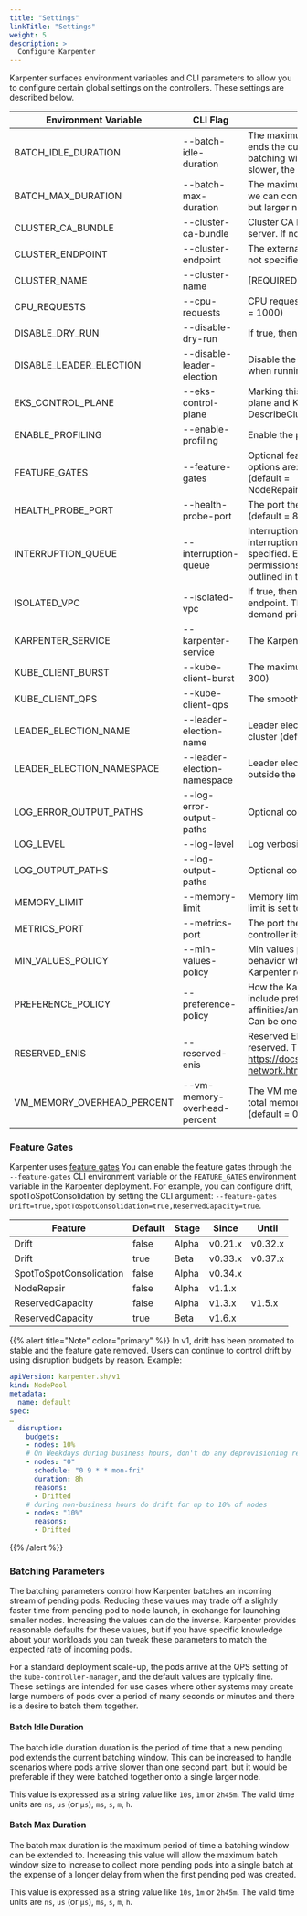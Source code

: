 ```yaml
---
title: "Settings"
linkTitle: "Settings"
weight: 5
description: >
  Configure Karpenter
---
```


Karpenter surfaces environment variables and CLI parameters to allow you to configure certain global settings on the controllers. These settings are described below.

[comment]: <> (the content below is generated from hack/docs/configuration_gen_docs.go)

| Environment Variable | CLI Flag | Description |
|--|--|--|
| BATCH_IDLE_DURATION | \-\-batch-idle-duration | The maximum amount of time with no new pending pods that if exceeded ends the current batching window. If pods arrive faster than this time, the batching window will be extended up to the maxDuration. If they arrive slower, the pods will be batched separately. (default = 1s)|
| BATCH_MAX_DURATION | \-\-batch-max-duration | The maximum length of a batch window. The longer this is, the more pods we can consider for provisioning at one time which usually results in fewer but larger nodes. (default = 10s)|
| CLUSTER_CA_BUNDLE | \-\-cluster-ca-bundle | Cluster CA bundle for nodes to use for TLS connections with the API server. If not set, this is taken from the controller's TLS configuration.|
| CLUSTER_ENDPOINT | \-\-cluster-endpoint | The external kubernetes cluster endpoint for new nodes to connect with. If not specified, will discover the cluster endpoint using DescribeCluster API.|
| CLUSTER_NAME | \-\-cluster-name | [REQUIRED] The kubernetes cluster name for resource discovery.|
| CPU_REQUESTS | \-\-cpu-requests | CPU requests in millicores on the container running the controller. (default = 1000)|
| DISABLE_DRY_RUN | \-\-disable-dry-run | If true, then disable dry run validation for EC2NodeClasses.|
| DISABLE_LEADER_ELECTION | \-\-disable-leader-election | Disable the leader election client before executing the main loop. Disable when running replicated components for high availability is not desired.|
| EKS_CONTROL_PLANE | \-\-eks-control-plane | Marking this true means that your cluster is running with an EKS control plane and Karpenter should attempt to discover cluster details from the DescribeCluster API |
| ENABLE_PROFILING | \-\-enable-profiling | Enable the profiling on the metric endpoint|
| FEATURE_GATES | \-\-feature-gates | Optional features can be enabled / disabled using feature gates. Current options are: NodeRepair, ReservedCapacity, and SpotToSpotConsolidation. (default = NodeRepair=false,ReservedCapacity=true,SpotToSpotConsolidation=false)|
| HEALTH_PROBE_PORT | \-\-health-probe-port | The port the health probe endpoint binds to for reporting controller health (default = 8081)|
| INTERRUPTION_QUEUE | \-\-interruption-queue | Interruption queue is the name of the SQS queue used for processing interruption events from EC2. Interruption handling is disabled if not specified. Enabling interruption handling may require additional permissions on the controller service account. Additional permissions are outlined in the docs.|
| ISOLATED_VPC | \-\-isolated-vpc | If true, then assume we can't reach AWS services which don't have a VPC endpoint. This also has the effect of disabling look-ups to the AWS on-demand pricing endpoint.|
| KARPENTER_SERVICE | \-\-karpenter-service | The Karpenter Service name for the dynamic webhook certificate|
| KUBE_CLIENT_BURST | \-\-kube-client-burst | The maximum allowed burst of queries to the kube-apiserver (default = 300)|
| KUBE_CLIENT_QPS | \-\-kube-client-qps | The smoothed rate of qps to kube-apiserver (default = 200)|
| LEADER_ELECTION_NAME | \-\-leader-election-name | Leader election name to create and monitor the lease if running outside the cluster (default = karpenter-leader-election)|
| LEADER_ELECTION_NAMESPACE | \-\-leader-election-namespace | Leader election namespace to create and monitor the lease if running outside the cluster|
| LOG_ERROR_OUTPUT_PATHS | \-\-log-error-output-paths | Optional comma separated paths for logging error output (default = stderr)|
| LOG_LEVEL | \-\-log-level | Log verbosity level. Can be one of 'debug', 'info', or 'error' (default = info)|
| LOG_OUTPUT_PATHS | \-\-log-output-paths | Optional comma separated paths for directing log output (default = stdout)|
| MEMORY_LIMIT | \-\-memory-limit | Memory limit on the container running the controller. The GC soft memory limit is set to 90% of this value. (default = -1)|
| METRICS_PORT | \-\-metrics-port | The port the metric endpoint binds to for operating metrics about the controller itself (default = 8080)|
| MIN_VALUES_POLICY | \-\-min-values-policy | Min values policy for scheduling. Options include 'Strict' for existing behavior where min values are strictly enforced or 'BestEffort' where Karpenter relaxes min values when it isn't satisfied. (default = Strict)|
| PREFERENCE_POLICY | \-\-preference-policy | How the Karpenter scheduler should treat preferences. Preferences include preferredDuringSchedulingIgnoreDuringExecution node and pod affinities/anti-affinities and ScheduleAnyways topologySpreadConstraints. Can be one of 'Ignore' and 'Respect' (default = Respect)|
| RESERVED_ENIS | \-\-reserved-enis | Reserved ENIs are not included in the calculations for max-pods or kube-reserved. This is most often used in the VPC CNI custom networking setup https://docs.aws.amazon.com/eks/latest/userguide/cni-custom-network.html. (default = 0)|
| VM_MEMORY_OVERHEAD_PERCENT | \-\-vm-memory-overhead-percent | The VM memory overhead as a percent that will be subtracted from the total memory for all instance types when cached information is unavailable. (default = 0.075)|

[comment]: <> (end docs generated content from hack/docs/configuration_gen_docs.go)

### Feature Gates

Karpenter uses [feature gates](https://kubernetes.io/docs/reference/command-line-tools-reference/feature-gates/#feature-gates-for-alpha-or-beta-features) You can enable the feature gates through the `--feature-gates` CLI environment variable or the `FEATURE_GATES` environment variable in the Karpenter deployment. For example, you can configure drift, spotToSpotConsolidation by setting the CLI argument: `--feature-gates Drift=true,SpotToSpotConsolidation=true,ReservedCapacity=true`.

| Feature                 | Default | Stage  | Since   | Until   |
|-------------------------|---------|--------|---------|---------|
| Drift                   | false   | Alpha  | v0.21.x | v0.32.x |
| Drift                   | true    | Beta   | v0.33.x | v0.37.x |
| SpotToSpotConsolidation | false   | Alpha  | v0.34.x |         |
| NodeRepair              | false   | Alpha  | v1.1.x  |         |
| ReservedCapacity        | false   | Alpha  | v1.3.x  | v1.5.x  |
| ReservedCapacity        | true    | Beta   | v1.6.x  |         |

{{% alert title="Note" color="primary" %}}
In v1, drift has been promoted to stable and the feature gate removed. Users can continue to control drift by using disruption budgets by reason.
Example:
```yaml
apiVersion: karpenter.sh/v1
kind: NodePool
metadata:
  name: default
spec:
…
  disruption:
    budgets:
    - nodes: 10%
    # On Weekdays during business hours, don't do any deprovisioning regarding drift.
    - nodes: "0"
      schedule: "0 9 * * mon-fri"
      duration: 8h
      reasons:
      -	Drifted
    # during non-business hours do drift for up to 10% of nodes
    - nodes: "10%"
      reasons:
      -	Drifted
```
{{% /alert %}}

### Batching Parameters

The batching parameters control how Karpenter batches an incoming stream of pending pods.  Reducing these values may trade off a slightly faster time from pending pod to node launch, in exchange for launching smaller nodes.  Increasing the values can do the inverse.  Karpenter provides reasonable defaults for these values, but if you have specific knowledge about your workloads you can tweak these parameters to match the expected rate of incoming pods.

For a standard deployment scale-up, the pods arrive at the QPS setting of the `kube-controller-manager`, and the default values are typically fine.  These settings are intended for use cases where other systems may create large numbers of pods over a period of many seconds or minutes and there is a desire to batch them together.

#### Batch Idle Duration

The batch idle duration duration is the period of time that a new pending pod extends the current batching window. This can be increased to handle scenarios where pods arrive slower than one second part, but it would be preferable if they were batched together onto a single larger node.

This value is expressed as a string value like `10s`, `1m` or `2h45m`. The valid time units are `ns`, `us` (or `µs`), `ms`, `s`, `m`, `h`.

#### Batch Max Duration

The batch max duration is the maximum period of time a batching window can be extended to. Increasing this value will allow the maximum batch window size to increase to collect more pending pods into a single batch at the expense of a longer delay from when the first pending pod was created.

This value is expressed as a string value like `10s`, `1m` or `2h45m`. The valid time units are `ns`, `us` (or `µs`), `ms`, `s`, `m`, `h`.
